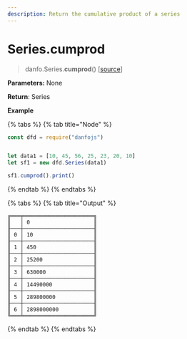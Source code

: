 ```yaml
---
description: Return the cumulative product of a series
---
```


# Series.cumprod

> danfo.Series.**cumprod**\(\)       \[[source](https://github.com/opensource9ja/danfojs/blob/master/danfojs/src/core/series.js#L834)\]

**Parameters:** None

**Return**: Series

**Example**

{% tabs %}
{% tab title="Node" %}
```javascript
const dfd = require("danfojs")


let data1 = [10, 45, 56, 25, 23, 20, 10]
let sf1 = new dfd.Series(data1)

sf1.cumprod().print()
```
{% endtab %}
{% endtabs %}

{% tabs %}
{% tab title="Output" %}
```text
╔═══╤══════════════════════╗
║   │ 0                    ║
╟───┼──────────────────────╢
║ 0 │ 10                   ║
╟───┼──────────────────────╢
║ 1 │ 450                  ║
╟───┼──────────────────────╢
║ 2 │ 25200                ║
╟───┼──────────────────────╢
║ 3 │ 630000               ║
╟───┼──────────────────────╢
║ 4 │ 14490000             ║
╟───┼──────────────────────╢
║ 5 │ 289800000            ║
╟───┼──────────────────────╢
║ 6 │ 2898000000           ║
╚═══╧══════════════════════╝
```
{% endtab %}
{% endtabs %}


